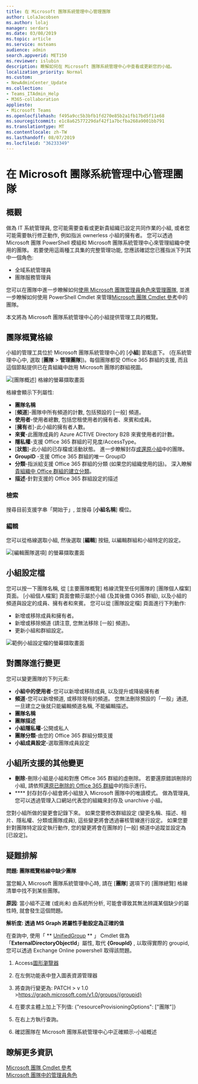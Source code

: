 ```yaml
---
title: 在 Microsoft 團隊系統管理中心管理團隊
author: LolaJacobsen
ms.author: lolaj
manager: serdars
ms.date: 03/08/2019
ms.topic: article
ms.service: msteams
audience: admin
search.appverid: MET150
ms.reviewer: islubin
description: 瞭解如何在 Microsoft 團隊系統管理中心中查看或更新您的小組。
localization_priority: Normal
ms.custom:
- NewAdminCenter_Update
ms.collection:
- Teams_ITAdmin_Help
- M365-collaboration
appliesto:
- Microsoft Teams
ms.openlocfilehash: f495a9cc5b3bfb1fd270e85b2a1fb17bd5f11e68
ms.sourcegitcommit: e1c8a62577229daf42f1a7bcfba268a9001bb791
ms.translationtype: MT
ms.contentlocale: zh-TW
ms.lasthandoff: 08/07/2019
ms.locfileid: "36233349"
---
```

<a name="manage-teams-in-the-microsoft-teams-admin-center"></a>在 Microsoft 團隊系統管理中心管理團隊
==========================================


## <a name="overview"></a>概觀

做為 IT 系統管理員, 您可能需要查看或更新貴組織已設定共同作業的小組, 或者您可能需要執行修正動作, 例如指派 ownerless 小組的擁有者。 您可以透過 Microsoft 團隊 PowerShell 模組和 Microsoft 團隊系統管理中心來管理組織中使用的團隊。 若要使用這兩種工具集的完整管理功能, 您應該確認您已獲指派下列其中一個角色:

- 全域系統管理員
- 團隊服務管理員

您可以在團隊中進一步瞭解如何[使用 Microsoft 團隊管理員角色來管理團隊](using-admin-roles.md), 並進一步瞭解如何使用 PowerShell Cmdlet 來管理[Microsoft 團隊 Cmdlet 參考](https://docs.microsoft.com/powershell/teams/?view=teams-ps)中的團隊。  

本文將為 Microsoft 團隊系統管理中心的小組提供管理工具的概覽。

## <a name="teams-overview-grid"></a>團隊概覽格線

小組的管理工具位於 Microsoft 團隊系統管理中心的 [**小組**] 節點底下。 (在系統管理中心中, 選取 [**團隊** > **管理團隊**])。每個團隊都受 Office 365 群組的支援, 而且這個節點提供已在貴組織中啟用 Microsoft 團隊的群組視圖。

![[團隊概述] 格線的螢幕擷取畫面](media/manage-teams-in-modern-portal-image1.png)  

格線會顯示下列屬性:

- **團隊名稱**
- [**頻道**]-團隊中所有頻道的計數, 包括預設的 [一般] 頻道。
- **使用者**-使用者總數, 包括您租使用者的擁有者、來賓和成員。
- [**擁有**者]-此小組的擁有者人數。
- **來賓**-此團隊成員的 Azure ACTIVE Directory B2B 來賓使用者的計數。
- **隱私權**-支援 Office 365 群組的可見度/AccessType。
- [**狀態**]-此小組的已存檔或活動狀態。  進一步瞭解封存[或還原小組](https://support.office.com/article/archive-or-restore-a-team-dc161cfd-b328-440f-974b-5da5bd98b5a7)中的團隊。
- **GroupID** -支援 Office 365 群組的唯一 GroupID
- **分類**-指派給支援 Office 365 群組的分類 (如果您的組織使用的話)。  深入瞭解[貴組織中 Office 群組的建立分類](https://docs.microsoft.com/office365/enterprise/powershell/manage-office-365-groups-with-powershell#create-classifications-for-office-groups-in-your-organization)。
- **描述**-針對支援的 Office 365 群組設定的描述

### <a name="search"></a>檢索

搜尋目前支援字串「開始于」, 並搜尋 [**小組名稱**] 欄位。

### <a name="edit"></a>編輯

您可以從格線選取小組, 然後選取 [**編輯**] 按鈕, 以編輯群組和小組特定的設定。

![[編輯團隊選項] 的螢幕擷取畫面](media/manage-teams-in-modern-portal-image2.png)

## <a name="team-profile"></a>小組設定檔

您可以按一下團隊名稱, 從 [主要團隊概覽] 格線流覽至任何團隊的 [團隊個人檔案] 頁面。 [小組個人檔案] 頁面會顯示屬於小組 (及其後備 O365 群組), 以及小組的頻道與設定的成員、擁有者和來賓。 您可以從 [團隊設定檔] 頁面進行下列動作:

- 新增或移除成員和擁有者。
- 新增或移除頻道 (請注意, 您無法移除 [一般] 頻道)。
- 更新小組和群組設定。
 
![範例小組設定檔的螢幕擷取畫面](media/manage-teams-in-modern-portal-image3.png)

## <a name="making-changes-to-teams"></a>對團隊進行變更

您可以變更團隊的下列元素:
- **小組中的使用者**-您可以新增或移除成員, 以及提升或降級擁有者
- **頻道**-您可以新增頻道, 或移除現有的頻道。  您無法刪除預設的「一般」通道, 一旦建立之後就只能編輯頻道名稱, 不能編輯描述。
- **團隊名稱**
- **團隊描述**
- **小組隱私權**-公開或私人
- **團隊分類**-由您的 Office 365 群組分類支援
- **小組成員設定**-選取團隊成員設定

## <a name="other-supported-changes-to-teams"></a>小組所支援的其他變更

- **刪除**-刪除小組是小組和對應 Office 365 群組的虛刪除。  若要還原錯誤刪除的小組, 請依照[還原已刪除的 Office 365 群組](https://docs.microsoft.com/office365/admin/create-groups/restore-deleted-group?view=o365-worldwide)中的指示進行。
- **** 封存封存小組會將小組放入 Microsoft 團隊中的唯讀模式。  做為管理員, 您可以透過管理入口網站代表您的組織來封存及 unarchive 小組。


您對小組所做的變更會記錄下來。 如果您要修改群組設定 (變更名稱、描述、相片、隱私權、分類或團隊成員), 這些變更將會透過審核管線進行設定。 如果您要針對團隊特定設定執行動作, 您的變更將會在團隊的 [一般] 頻道中追蹤並設定為 [已設定]。

## <a name="troubleshooting"></a>疑難排解

**問題: 團隊概覽格線中缺少團隊**

當您輸入 Microsoft 團隊系統管理中心時, 請在 [**團隊**] 選項下的 [團隊總覽] 格線清單中找不到某些團隊。

**原因**: 當小組不正確 (或尚未) 由系統所分析, 可能會導致其無法辨識某個缺少的屬性時, 就會發生這個問題。

**解析度: 透過 MS Graph 將屬性手動設定為正確的值**

在查詢中, 使用「 ** [UnifiedGroup](https://docs.microsoft.com/powershell/module/exchange/users-and-groups/get-unifiedgroup?view=exchange-ps) ** 」 Cmdlet 做為「**ExternalDirectoryObjectId**」屬性, 取代 **{GroupId}** , 以取得實際的 groupid, 您可以透過 Exchange Online powershell 取得該問題。

1. Access[圖形瀏覽器](https://developer.microsoft.com/en-us/graph/graph-explorer)

2. 在左側功能表中登入圖表資源管理器

3. 將查詢行變更為: PATCH > v 1.0 >https://graph.microsoft.com/v1.0/groups/{groupid}

4. 在要求主體上加上下列值: {"resourceProvisioningOptions": ["團隊"]}

5. 在右上方執行查詢。

6. 確認團隊在 Microsoft 團隊系統管理中心中正確顯示-小組概述


## <a name="learn-more"></a>瞭解更多資訊

[Microsoft 團隊 Cmdlet 參考](https://docs.microsoft.com/powershell/teams/?view=teams-ps)  
[Microsoft 團隊中的管理員角色](using-admin-roles.md)
<!--
[Plan for Teams Lifecycle Management](plan-for-teams-lifecycle-management.md)
-->

